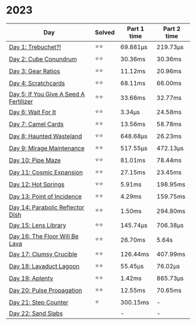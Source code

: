# 2023

| Day                                                              | Solved | Part 1 time | Part 2 time |
|------------------------------------------------------------------|--------|-------------|-------------|
| [Day 1: Trebuchet?!](src/solutions/day01.rs)                     | ⭐⭐     | 69.881µs    | 219.73µs    |
| [Day 2: Cube Conundrum](src/solutions/day02.rs)                  | ⭐⭐     | 30.36ms     | 30.36ms     |
| [Day 3: Gear Ratios](src/solutions/day03.rs)                     | ⭐⭐     | 11.12ms     | 20.96ms     |
| [Day 4: Scratchcards](src/solutions/day04.rs)                    | ⭐⭐     | 68.11ms     | 66.00ms     |
| [Day 5: If You Give A Seed A Fertilizer](src/solutions/day05.rs) | ⭐⭐     | 33.66ms     | 32.77ms     |
| [Day 6: Wait For It](src/solutions/day06.rs)                     | ⭐⭐     | 3.34µs      | 24.58ms     |
| [Day 7: Camel Cards](src/solutions/day07.rs)                     | ⭐⭐     | 13.56ms     | 58.78ms     |
| [Day 8: Haunted Wasteland](src/solutions/day08.rs)               | ⭐⭐     | 648.68µs    | 26.23ms     |
| [Day 9: Mirage Maintenance](src/solutions/day09.rs)              | ⭐⭐     | 517.55µs    | 472.13µs    |
| [Day 10: Pipe Maze](src/solutions/day10.rs)                      | ⭐⭐     | 81.01ms     | 78.44ms     |
| [Day 11: Cosmic Expansion](src/solutions/day11.rs)               | ⭐⭐     | 27.15ms     | 23.45ms     |
| [Day 12: Hot Springs](src/solutions/day12.rs)                    | ⭐⭐     | 5.91ms      | 198.95ms    |
| [Day 13: Point of Incidence](src/solutions/day13.rs)             | ⭐⭐     | 4.29ms      | 159.75ms    |
| [Day 14: Parabolic Reflector Dish](src/solutions/day14.rs)       | ⭐⭐     | 1.50ms      | 294.80ms    |
| [Day 15: Lens Library](src/solutions/day15.rs)                   | ⭐⭐     | 145.74µs    | 706.38µs    |
| [Day 16: The Floor Will Be Lava](src/solutions/day16.rs)         | ⭐⭐     | 26.70ms     | 5.64s       |
| [Day 17: Clumsy Crucible](src/solutions/day17.rs)                | ⭐⭐     | 126.44ms    | 407.99ms    |
| [Day 18: Lavaduct Lagoon](src/solutions/day18.rs)                | ⭐⭐     | 55.45µs     | 76.02µs     |
| [Day 19: Aplenty](src/solutions/day19.rs)                        | ⭐⭐     | 1.42ms      | 865.73µs    |
| [Day 20: Pulse Propagation](src/solutions/day20.rs)              | ⭐⭐     | 12.55ms     | 70.65ms     |
| [Day 21: Step Counter](src/solutions/day21.rs)                   | ⭐      | 300.15ms    | -           |
| [Day 22: Sand Slabs](src/solutions/day22.rs)                     |        | -           | -           |